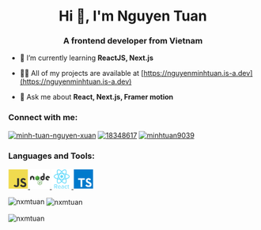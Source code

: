 <h1 align="center">Hi 👋, I'm Nguyen Tuan</h1>
<h3 align="center">A frontend developer from Vietnam</h3>

- 🌱 I’m currently learning **ReactJS, Next.js**

- 👨‍💻 All of my projects are available at [https://nguyenminhtuan.is-a.dev](https://nguyenminhtuan.is-a.dev)

- 💬 Ask me about **React, Next.js, Framer motion**

<h3 align="left">Connect with me:</h3>
<p align="left">
<a href="https://linkedin.com/in/minh-tuan-nguyen-xuan" target="blank"><img align="center" src="https://raw.githubusercontent.com/rahuldkjain/github-profile-readme-generator/master/src/images/icons/Social/linked-in-alt.svg" alt="minh-tuan-nguyen-xuan" height="30" width="40" /></a>
<a href="https://stackoverflow.com/users/18348617" target="blank"><img align="center" src="https://raw.githubusercontent.com/rahuldkjain/github-profile-readme-generator/master/src/images/icons/Social/stack-overflow.svg" alt="18348617" height="30" width="40" /></a>
<a href="https://discord.gg/minhtuan9039" target="blank"><img align="center" src="https://raw.githubusercontent.com/rahuldkjain/github-profile-readme-generator/master/src/images/icons/Social/discord.svg" alt="minhtuan9039" height="30" width="40" /></a>
</p>

<h3 align="left">Languages and Tools:</h3>
<p align="left"> <a href="https://developer.mozilla.org/en-US/docs/Web/JavaScript" target="_blank" rel="noreferrer"> <img src="https://raw.githubusercontent.com/devicons/devicon/master/icons/javascript/javascript-original.svg" alt="javascript" width="40" height="40"/> </a> <a href="https://nodejs.org" target="_blank" rel="noreferrer"> <img src="https://raw.githubusercontent.com/devicons/devicon/master/icons/nodejs/nodejs-original-wordmark.svg" alt="nodejs" width="40" height="40"/> </a> <a href="https://reactjs.org/" target="_blank" rel="noreferrer"> <img src="https://raw.githubusercontent.com/devicons/devicon/master/icons/react/react-original-wordmark.svg" alt="react" width="40" height="40"/> </a> <a href="https://www.typescriptlang.org/" target="_blank" rel="noreferrer"> <img src="https://raw.githubusercontent.com/devicons/devicon/master/icons/typescript/typescript-original.svg" alt="typescript" width="40" height="40"/> </a> </p>

<p><img align="left" src="https://github-readme-stats.vercel.app/api/top-langs?username=nxmtuan&show_icons=true&locale=en&layout=compact" alt="nxmtuan" /></p>

<p>&nbsp;<img align="center" src="https://github-readme-stats.vercel.app/api?username=nxmtuan&show_icons=true&locale=en" alt="nxmtuan" /></p>

<p><img align="center" src="https://github-readme-streak-stats.herokuapp.com/?user=nxmtuan&" alt="nxmtuan" /></p>
